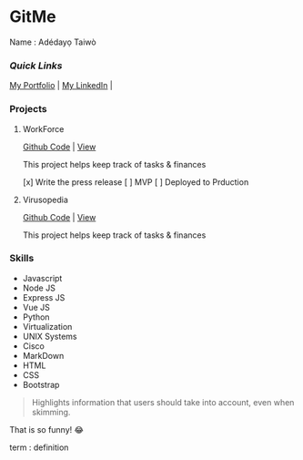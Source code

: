 # GitMe 
Name : Adédayọ Taiwò
### *Quick Links*
[My Portfolio](https://www.linkedin.com/in/adedayo-taiwo-7951051b3/ "My Portfolio") |
[My LinkedIn](https://www.linkedin.com/in/adedayo-taiwo-7951051b3/ "My LinkedIn") |
### Projects
1. WorkForce

    [Github Code](https://github.com/Adedayo100-ux/WorkForce) |
    [View](https://github.com/Adedayo100-ux/WorkForce "View WorkForce in production")

    This project helps keep track of tasks & finances 

    [x] Write the press release
    [ ] MVP
    [ ] Deployed to Prduction
    
2. Virusopedia

    [Github Code](https://github.com/Adedayo100-ux/virusopedia) |
    [View](https://github.com/Adedayo100-ux/WorkForce "View Virusopedia in production")

    This project helps keep track of tasks & finances 

### Skills
- Javascript
- Node JS
- Express JS
- Vue JS
- Python
- Virtualization
- UNIX Systems
- Cisco
- MarkDown
- HTML
- CSS
- Bootstrap


> Highlights information that users should take into account, even when skimming.

That is so funny! :joy:

term
: definition